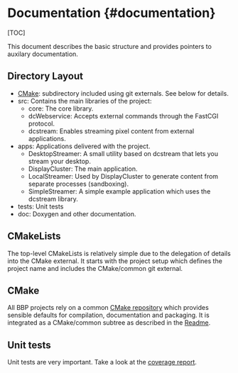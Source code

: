 Documentation {#documentation}
============

[TOC]

This document describes the basic structure and provides pointers to
auxilary documentation.

## Directory Layout

* [CMake](https://github.com/Eyescale/CMake#readme): subdirectory
  included using git externals. See below for details.
* src: Contains the main libraries of the project:
  * core: The core library.
  * dcWebservice: Accepts external commands through the FastCGI protocol.
  * dcstream: Enables streaming pixel content from external applications.
* apps: Applications delivered with the project.
  * DesktopStreamer: A small utility based on dcstream that lets you stream your desktop.
  * DisplayCluster: The main application.
  * LocalStreamer: Used by DisplayCluster to generate content from separate processes (sandboxing).
  * SimpleStreamer: A simple example application which uses the dcstream library.
* tests: Unit tests
* doc: Doxygen and other documentation.

## CMakeLists

The top-level CMakeLists is relatively simple due to the delegation of
details into the CMake external. It starts with the project setup which
defines the project name and includes the CMake/common git external.

## CMake

All BBP projects rely on a common
[CMake repository](https://github.com/Eyescale/CMake) which provides
sensible defaults for compilation, documentation and packaging. It is
integrated as a CMake/common subtree as described in the
[Readme](https://github.com/Eyescale/CMake#readme).

## Unit tests

Unit tests are very important. Take a look at the
[coverage report](CoverageReport/index.html).

